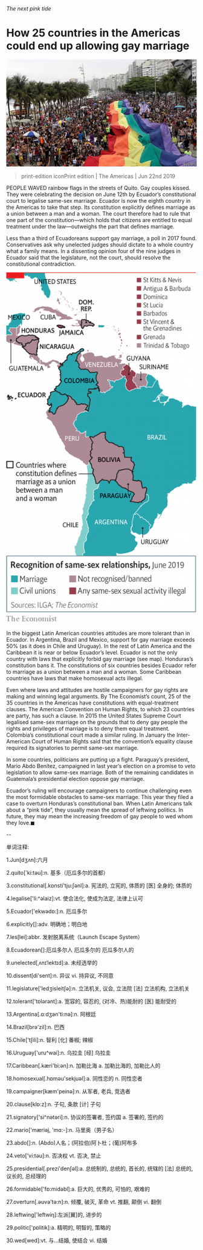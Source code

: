 ###### The next pink tide

# How 25 countries in the Americas could end up allowing gay marriage 

![image](images/20190622_amp502.jpg) 

> print-edition iconPrint edition | The Americas | Jun 22nd 2019 

PEOPLE WAVED rainbow flags in the streets of Quito. Gay couples kissed. They were celebrating the decision on June 12th by Ecuador’s constitutional court to legalise same-sex marriage. Ecuador is now the eighth country in the Americas to take that step. Its constitution explicitly defines marriage as a union between a man and a woman. The court therefore had to rule that one part of the constitution—which holds that citizens are entitled to equal treatment under the law—outweighs the part that defines marriage. 

Less than a third of Ecuadoreans support gay marriage, a poll in 2017 found. Conservatives ask why unelected judges should dictate to a whole country what a family means. In a dissenting opinion four of the nine judges in Ecuador said that the legislature, not the court, should resolve the constitutional contradiction. 

![image](images/20190622_AMM936.png) 

In the biggest Latin American countries attitudes are more tolerant than in Ecuador. In Argentina, Brazil and Mexico, support for gay marriage exceeds 50% (as it does in Chile and Uruguay). In the rest of Latin America and the Caribbean it is near or below Ecuador’s level. Ecuador is not the only country with laws that explicitly forbid gay marriage (see map). Honduras’s constitution bans it. The constitutions of six countries besides Ecuador refer to marriage as a union between a man and a woman. Some Caribbean countries have laws that make homosexual acts illegal. 

Even where laws and attitudes are hostile campaigners for gay rights are making and winning legal arguments. By The Economist’s count, 25 of the 35 countries in the Americas have constitutions with equal-treatment clauses. The American Convention on Human Rights, to which 23 countries are party, has such a clause. In 2015 the United States Supreme Court legalised same-sex marriage on the grounds that to deny gay people the rights and privileges of marriage is to deny them equal treatment. Colombia’s constitutional court made a similar ruling. In January the Inter-American Court of Human Rights said that the convention’s equality clause required its signatories to permit same-sex marriage. 

In some countries, politicians are putting up a fight. Paraguay’s president, Mario Abdo Benítez, campaigned in last year’s election on a promise to veto legislation to allow same-sex marriage. Both of the remaining candidates in Guatemala’s presidential election oppose gay marriage. 

Ecuador’s ruling will encourage campaigners to continue challenging even the most formidable obstacles to same-sex marriage. This year they filed a case to overturn Honduras’s constitutional ban. When Latin Americans talk about a “pink tide”, they usually mean the spread of leftwing politics. In future, they may mean the increasing freedom of gay people to wed whom they love.◼ 

-- 

 单词注释:

1.Jun[dʒʌn]:六月 

2.quito['ki:tәu]:n. 基多（厄瓜多尔的首都） 

3.constitutional[.kɒnsti'tju:ʃәnl]:a. 宪法的, 立宪的, 体质的 [医] 全身的; 体质的 

4.legalise['li:^әlaiz]:vt. 使合法化, 使成为法定, 法律上认可 

5.Ecuador['ekwәdɒ:]:n. 厄瓜多尔 

6.explicitly[]:adv. 明确地；明白地 

7.les[lei]:abbr. 发射脱离系统（Launch Escape System） 

8.Ecuadorean[]:厄瓜多尔人 厄瓜多尔的 厄瓜多尔人的 

9.unelected[ˌʌnɪˈlektɪd]:a. 未经选举的 

10.dissent[di'sent]:n. 异议 vi. 持异议, 不同意 

11.legislature['ledʒisleitʃә]:n. 立法机关, 议会, 立法院 [法] 立法机构, 立法机关 

12.tolerant['tɒlәrәnt]:a. 宽容的, 容忍的, (对冷、热)能耐的 [医] 能耐受的 

13.Argentina[.ɑ:dʒәn'ti:nә]:n. 阿根廷 

14.Brazil[brә'zil]:n. 巴西 

15.Chile['tʃili]:n. 智利 [化] 番椒; 辣椒 

16.Uruguay['uru^wai]:n. 乌拉圭 [经] 乌拉圭 

17.Caribbean[.kæri'bi:әn]:n. 加勒比海 a. 加勒比海的, 加勒比人的 

18.homosexual[.hɒmәu'sekjuәl]:a. 同性恋的 n. 同性恋者 

19.campaigner[kæm'peinә]:n. 从军者, 老兵, 竞选者 

20.clause[klɒ:z]:n. 子句, 条款 [计] 子句 

21.signatory['si^nәtәri]:n. 协议的签署者, 签约国 a. 签署的, 签约的 

22.mario['mæriәj, 'mɑ:-]:n. 马里奥（男子名） 

23.abdo[]:n. (Abdo)人名；(阿拉伯)阿卜杜；(葡)阿布多 

24.veto['vi:tәu]:n. 否决权 vt. 否决, 禁止 

25.presidential[.prezi'denʃәl]:a. 总统制的, 总统的, 首长的, 统辖的 [法] 总统的, 议长的, 总经理的 

26.formidable['fɒ:midәbl]:a. 巨大的, 优秀的, 可怕的, 艰难的 

27.overturn[.әuvә'tә:n]:n. 倾覆, 破灭, 革命 vt. 推翻, 颠倒 vi. 翻倒 

28.leftwing['leftwiŋ]:左派[翼]的, 进步的 

29.politic['pɒlitik]:a. 精明的, 明智的, 策略的 

30.wed[wed]:vt. 与...结婚, 使结合 vi. 结婚 

